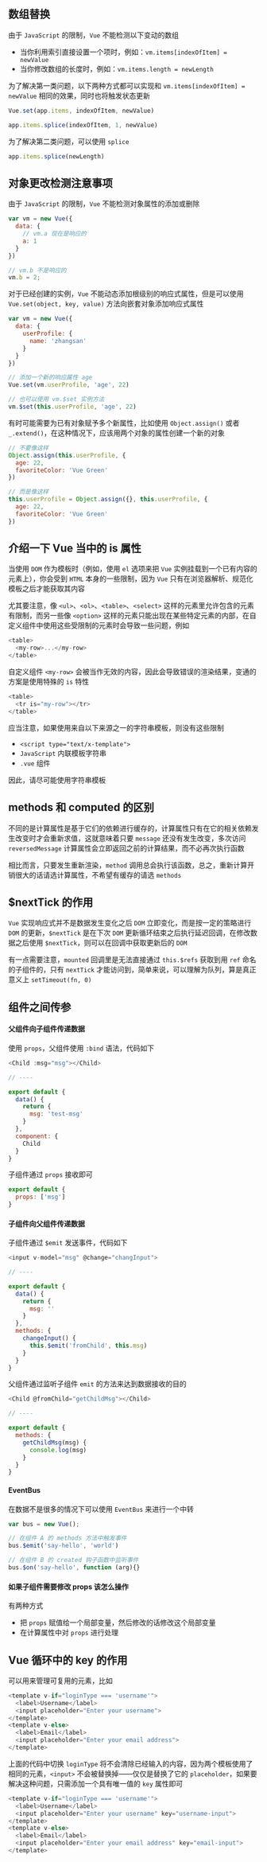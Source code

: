 
## 数组替换

由于 `JavaScript` 的限制，`Vue` 不能检测以下变动的数组

* 当你利用索引直接设置一个项时，例如：`vm.items[indexOfItem] = newValue`
* 当你修改数组的长度时，例如：`vm.items.length = newLength`

为了解决第一类问题，以下两种方式都可以实现和 `vm.items[indexOfItem] = newValue` 相同的效果，同时也将触发状态更新

```js
Vue.set(app.items, indexOfItem, newValue)
```

```js
app.items.splice(indexOfItem, 1, newValue)
```

为了解决第二类问题，可以使用 `splice`

```js
app.items.splice(newLength)
```



## 对象更改检测注意事项

由于 `JavaScript` 的限制，`Vue` 不能检测对象属性的添加或删除

```js
var vm = new Vue({
  data: {
    // vm.a 现在是响应的
    a: 1
  }
})

// vm.b 不是响应的
vm.b = 2;
```

对于已经创建的实例，`Vue` 不能动态添加根级别的响应式属性，但是可以使用 `Vue.set(object, key, value)` 方法向嵌套对象添加响应式属性

```js
var vm = new Vue({
  data: {
    userProfile: {
      name: 'zhangsan'
    }
  }
})

// 添加一个新的响应属性 age
Vue.set(vm.userProfile, 'age', 22)

// 也可以使用 vm.$set 实例方法
vm.$set(this.userProfile, 'age', 22)
```

有时可能需要为已有对象赋予多个新属性，比如使用 `Object.assign()` 或者 `_.extend()`，在这种情况下，应该用两个对象的属性创建一个新的对象

```js
// 不要像这样
Object.assign(this.userProfile, {
  age: 22,
  favoriteColor: 'Vue Green'
})

// 而是像这样
this.userProfile = Object.assign({}, this.userProfile, {
  age: 22,
  favoriteColor: 'Vue Green'
})
```




## 介绍一下 Vue 当中的 is 属性

当使用 `DOM` 作为模板时（例如，使用 `el` 选项来把 `Vue` 实例挂载到一个已有内容的元素上），你会受到 `HTML` 本身的一些限制，因为 `Vue` 只有在浏览器解析、规范化模板之后才能获取其内容

尤其要注意，像 `<ul>`、`<ol>`、`<table>`、`<select>` 这样的元素里允许包含的元素有限制，而另一些像 `<option>` 这样的元素只能出现在某些特定元素的内部，在自定义组件中使用这些受限制的元素时会导致一些问题，例如

```js
<table>
  <my-row>...</my-row>
</table>
```

自定义组件 `<my-row>` 会被当作无效的内容，因此会导致错误的渲染结果，变通的方案是使用特殊的 `is` 特性

```js
<table>
  <tr is="my-row"></tr>
</table>
```

应当注意，如果使用来自以下来源之一的字符串模板，则没有这些限制

* `<script type="text/x-template">`
* `JavaScript` 内联模板字符串
* `.vue` 组件

因此，请尽可能使用字符串模板













## methods 和 computed 的区别

不同的是计算属性是基于它们的依赖进行缓存的，计算属性只有在它的相关依赖发生改变时才会重新求值，这就意味着只要 `message` 还没有发生改变，多次访问 `reversedMessage` 计算属性会立即返回之前的计算结果，而不必再次执行函数

相比而言，只要发生重新渲染，`method` 调用总会执行该函数，总之，重新计算开销很大的话请选计算属性，不希望有缓存的请选 `methods`











## $nextTick 的作用

`Vue` 实现响应式并不是数据发生变化之后 `DOM` 立即变化，而是按一定的策略进行 `DOM` 的更新，`$nextTick` 是在下次 `DOM` 更新循环结束之后执行延迟回调，在修改数据之后使用 `$nextTick`，则可以在回调中获取更新后的 `DOM`

有一点需要注意，`mounted` 回调里是无法直接通过 `this.$refs` 获取到用 `ref` 命名的子组件的，只有 `nextTick` 才能访问到，简单来说，可以理解为队列，算是真正意义上 `setTimeout(fn, 0)`












## 组件之间传参

#### 父组件向子组件传递数据

使用 `props`，父组件使用 `:bind` 语法，代码如下

```js
<Child :msg="msg"></Child>

// ----

export default {
  data() {
    return {
      msg: 'test-msg'
    }
  },
  component: {
    Child
  }
}
```

子组件通过 `props` 接收即可

```js
export default {
  props: ['msg']
}
```

#### 子组件向父组件传递数据

子组件通过 `$emit` 发送事件，代码如下

```js
<input v-model="msg" @change="changInput">

// ----

export default {
  data() {
    return {
      msg: ''
    }
  },
  methods: {
    changeInput() {
      this.$emit('fromChild', this.msg)
    }
  }
}
```

父组件通过监听子组件 `emit` 的方法来达到数据接收的目的

```js
<Child @fromChild="getChildMsg"></Child>

// ----

export default {
  methods: {
    getChildMsg(msg) {
      console.log(msg)
    }
  }
}
```

#### EventBus

在数据不是很多的情况下可以使用 `EventBus` 来进行一个中转

```js
var bus = new Vue();

// 在组件 A 的 methods 方法中触发事件
bus.$emit('say-hello', 'world')

// 在组件 B 的 created 钩子函数中监听事件
bus.$on('say-hello', function (arg){}
```

#### 如果子组件需要修改 props 该怎么操作

有两种方式

* 把 `props` 赋值给一个局部变量，然后修改的话修改这个局部变量
* 在计算属性中对 `props` 进行处理




## Vue 循环中的 key 的作用

可以用来管理可复用的元素，比如

```js
<template v-if="loginType === 'username'">
  <label>Username</label>
  <input placeholder="Enter your username">
</template>
<template v-else>
  <label>Email</label>
  <input placeholder="Enter your email address">
</template>
```

上面的代码中切换 `loginType` 将不会清除已经输入的内容，因为两个模板使用了相同的元素，`<input>` 不会被替换掉——仅仅是替换了它的 `placeholder`，如果要解决这种问题，只需添加一个具有唯一值的 `key` 属性即可

```js
<template v-if="loginType === 'username'">
  <label>Username</label>
  <input placeholder="Enter your username" key="username-input">
</template>
<template v-else>
  <label>Email</label>
  <input placeholder="Enter your email address" key="email-input">
</template>
```